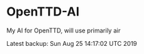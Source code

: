 # OpenTTD-AI
My AI for OpenTTD, will use primarily air

Latest backup: Sun Aug 25 14:17:02 UTC 2019
